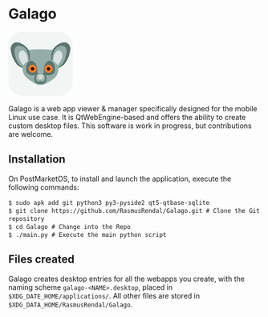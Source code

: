 # Galago
![Logo](https://raw.githubusercontent.com/RasmusRendal/Galago/master/resources/logo-rounded.png)

Galago is a web app viewer & manager specifically designed for the mobile Linux use case.
It is QtWebEngine-based and offers the ability to create custom desktop files.
This software is work in progress, but contributions are welcome.

## Installation
On PostMarketOS, to install and launch the application, execute the following commands:
```
$ sudo apk add git python3 py3-pyside2 qt5-qtbase-sqlite
$ git clone https://github.com/RasmusRendal/Galago.git # Clone the Git repository
$ cd Galago # Change into the Repo
$ ./main.py # Execute the main python script
```

## Files created
Galago creates desktop entries for all the webapps you create, with the naming scheme `galago-<NAME>.desktop`, placed in `$XDG_DATE_HOME/applications/`.
All other files are stored in `$XDG_DATA_HOME/RasmusRendal/Galago`.
